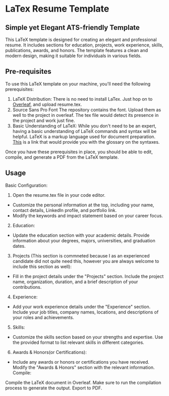 # LaTex Resume Template
## Simple yet Elegant ATS-friendly Template


This LaTeX template is designed for creating an elegant and professional resume. It includes sections for education, projects, work experience, skills, publications, awards, and honors. The template features a clean and modern design, making it suitable for individuals in various fields.

## Pre-requisites
To use this LaTeX template on your machine, you'll need the following prerequisites:
1. LaTeX Distribution:
    There is no need to install LaTex. Just hop on to [Overleaf](https://www.overleaf.com), and upload resume.tex.
2. Source Sans Pro Font
    The repository contains the font. Upload them as well to the project in overleaf. The tex file would detect its presence in the project and work just fine.
3. Basic Understanding of LaTeX:
    While you don't need to be an expert, having a basic understanding of LaTeX commands and syntax will be helpful. LaTeX is a markup language used for document preparation. [This](https://people.cs.umass.edu/~freedman/resources/Freedman_LaTeXCheatSheet.pdf) is a link that would provide you with the glossary on the syntaxes.

Once you have these prerequisites in place, you should be able to edit, compile, and generate a PDF from the LaTeX template. 


## Usage
Basic Configuration:

1. Open the resume.tex file in your code editor.
* Customize the personal information at the top, including your name, contact details, LinkedIn profile, and portfolio link.
* Modify the keywords and impact statement based on your career focus.

2. Education:

 * Update the education section with your academic details. Provide information about your degrees, majors, universities, and graduation dates.

3. Projects
(This section is commneted because I as an experienced candidate did not quite need this, however you are always welcome to include this section as well):

* Fill in the project details under the "Projects" section. Include the project name, organization, duration, and a brief description of your contributions.

4. Experience:

* Add your work experience details under the "Experience" section. Include your job titles, company names, locations, and descriptions of your roles and achievements.

5. Skills:

* Customize the skills section based on your strengths and expertise. Use the provided format to list relevant skills in different categories.

6. Awards & Honors(or Certifications):

* Include any awards or honors or certifications you have received. Modify the "Awards & Honors" section with the relevant information.
Compile:

Compile the LaTeX document in Overleaf. Make sure to run the compilation process to generate the  output. Export to PDF.